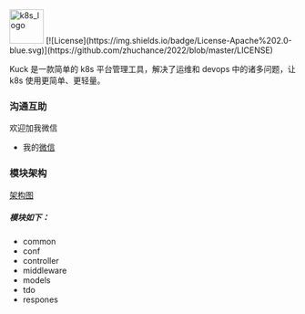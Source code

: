 <img src="https://s4.ax1x.com/2022/01/24/7oBciq.png" alt="k8s_logo" width="60">
[![License](https://img.shields.io/badge/License-Apache%202.0-blue.svg)](https://github.com/zhuchance/2022/blob/master/LICENSE)

Kuck 是一款简单的 k8s 平台管理工具，解决了运维和 devops 中的诸多问题，让 k8s 使用更简单、更轻量。
### 沟通互助
欢迎加我微信
- 我的[微信](https://s4.ax1x.com/2022/01/24/7o5CDI.jpg)

### 模块架构

[架构图](https://s4.ax1x.com/2022/01/24/7oj4PA.png)

##### 模块如下：
- common 
- conf
- controller
- middleware
- models
- tdo
- respones
